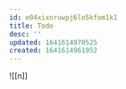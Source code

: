 ```yaml
---
id: e04xixnruwpj6lo5kfom1k1
title: Todo
desc: ''
updated: 1641614970525
created: 1641614961952
---
```



![[n]]
